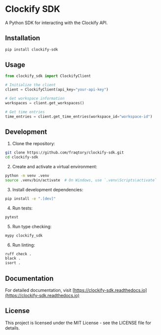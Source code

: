 # Clockify SDK

A Python SDK for interacting with the Clockify API.

## Installation

```bash
pip install clockify-sdk
```

## Usage

```python
from clockify_sdk import ClockifyClient

# Initialize the client
client = ClockifyClient(api_key="your-api-key")

# Get workspace information
workspaces = client.get_workspaces()

# Get time entries
time_entries = client.get_time_entries(workspace_id="workspace-id")
```

## Development

1. Clone the repository:
```bash
git clone https://github.com/fraqtory/clockify-sdk.git
cd clockify-sdk
```

2. Create and activate a virtual environment:
```bash
python -m venv .venv
source .venv/bin/activate  # On Windows, use `.venv\Scripts\activate`
```

3. Install development dependencies:
```bash
pip install -e ".[dev]"
```

4. Run tests:
```bash
pytest
```

5. Run type checking:
```bash
mypy clockify_sdk
```

6. Run linting:
```bash
ruff check .
black .
isort .
```

## Documentation

For detailed documentation, visit [https://clockify-sdk.readthedocs.io](https://clockify-sdk.readthedocs.io)

## License

This project is licensed under the MIT License - see the LICENSE file for details.
